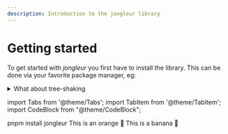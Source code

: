```yaml
---
description: Introduction to the jongleur library
---
```

# Getting started

To get started with *jongleur* you first have to install the library. This can be done via your favorite package manager, eg:

<details>
    <summary>What about tree-shaking</summary>
    <div>
        This is some content
        </div>
</details>

import Tabs from '@theme/Tabs';
import TabItem from '@theme/TabItem';
import CodeBlock from "@theme/CodeBlock";

<Tabs>
  <TabItem value="apple" label="Apple" default>
  <CodeBlock>
  pnpm install jongleur
  </CodeBlock>
  </TabItem>
  <TabItem value="orange" label="Orange">
    This is an orange 🍊
  </TabItem>
  <TabItem value="banana" label="Banana">
    This is a banana 🍌
  </TabItem>
</Tabs>
    
